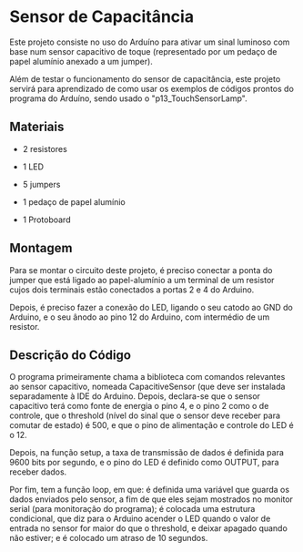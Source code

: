 # Sensor de Capacitância

Este projeto consiste no uso do Arduíno para ativar um sinal luminoso com base num sensor capacitivo de toque (representado por um pedaço de papel alumínio anexado a um jumper).

Além de testar o funcionamento do sensor de capacitância, este projeto servirá para aprendizado de como usar os exemplos de códigos prontos do programa do Arduíno, sendo usado o "p13_TouchSensorLamp".

## Materiais

- 2 resistores
- 1 LED

- 5 jumpers

- 1 pedaço de papel alumínio

- 1 Protoboard

## Montagem

Para se montar o circuito deste projeto, é preciso conectar a ponta do jumper que está ligado ao papel-alumínio a um terminal de um resistor cujos dois terminais estão conectados a portas 2 e 4 do Arduino.

Depois, é preciso fazer a conexão do LED, ligando o seu catodo ao GND do Arduino, e o seu ânodo ao pino 12 do Arduino, com intermédio de um resistor.

## Descrição do Código

O programa primeiramente chama a biblioteca com comandos relevantes ao sensor capacitivo, nomeada CapacitiveSensor (que deve ser instalada separadamente à IDE do Arduino. Depois, declara-se que o sensor capacitivo terá como fonte de energia o pino 4, e o pino 2 como o de controle, que o threshold (nível do sinal que o sensor deve receber para comutar de estado) é 500, e que o pino de alimentação e controle do LED é o 12.

Depois, na função setup, a taxa de transmissão de dados é definida para 9600 bits por segundo, e o pino do LED é definido como OUTPUT, para receber dados.

Por fim, tem a função loop, em que: é definida uma variável que guarda os dados enviados pelo sensor, a fim de que eles sejam mostrados no monitor serial (para monitoração do programa); é colocada uma estrutura condicional, que diz para o Arduino acender o LED quando o valor de entrada no sensor for maior do que o threshold, e deixar apagado quando não estiver; e é colocado um atraso de 10 segundos.

